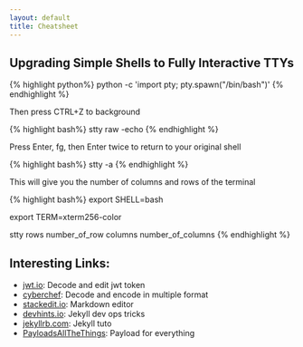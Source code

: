 ```yaml
---
layout: default
title: Cheatsheet
---
```


Upgrading Simple Shells to Fully Interactive TTYs
--------------
{% highlight python%}
python -c 'import pty; pty.spawn("/bin/bash")'
{% endhighlight %}

Then press CTRL+Z to background

{% highlight bash%}
stty raw -echo
{% endhighlight %}

Press Enter, fg, then Enter twice to return to your original shell

{% highlight bash%}
stty -a
{% endhighlight %}

This will give you the number of columns and rows of the terminal

{% highlight bash%}
export SHELL=bash

export TERM=xterm256-color

stty rows number_of_row columns number_of_columns
{% endhighlight %}

Interesting Links:
--------------
- [jwt.io][link1]: Decode and edit jwt token
- [cyberchef][link3]: Decode and encode in multiple format
- [stackedit.io][link4]: Markdown editor
- [devhints.io][link5]: Jekyll dev ops tricks
- [jekyllrb.com][link6]: Jekyll tuto
- [PayloadsAllTheThings][link7]: Payload for everything

[link1]:https://jwt.io/  
[link2]:http://jekyllrb.com
[link3]:https://gchq.github.io/CyberChef/
[link4]:https://stackedit.io/app#
[link5]:https://devhints.io/jekyll 
[link6]:https://jekyllrb.com/
[link7]:https://github.com/swisskyrepo/PayloadsAllTheThings
